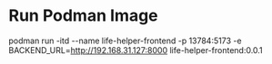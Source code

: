 # Run Podman Image
podman run -itd --name life-helper-frontend -p 13784:5173 -e BACKEND_URL=http://192.168.31.127:8000 life-helper-frontend:0.0.1
